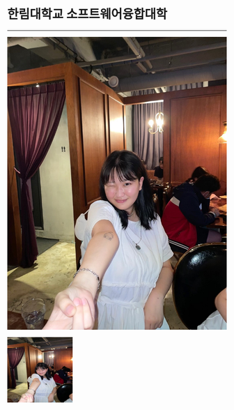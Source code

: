 # 한림대학교 소프트웨어융합대학 
---
![이력서사진](KakaoTalk_20220611_215337532.jpg)

<img src = KakaoTalk_20220611_215337532.jpg height = 150 width = 150>
